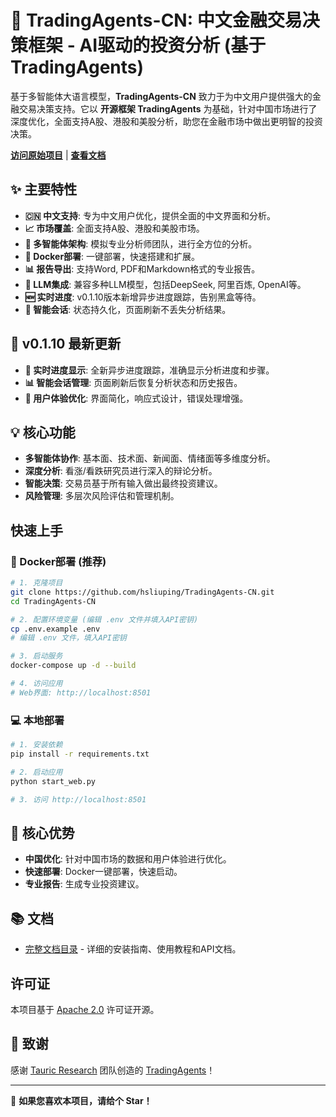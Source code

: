 # 🚀 TradingAgents-CN: 中文金融交易决策框架 - AI驱动的投资分析 (基于 TradingAgents)

基于多智能体大语言模型，**TradingAgents-CN** 致力于为中文用户提供强大的金融交易决策支持。它以 **开源框架 TradingAgents** 为基础，针对中国市场进行了深度优化，全面支持A股、港股和美股分析，助您在金融市场中做出更明智的投资决策。

**[访问原始项目](https://github.com/hsliuping/TradingAgents-CN)** | **[查看文档](./docs/)**

## ✨ 主要特性

*   **🇨🇳 中文支持**: 专为中文用户优化，提供全面的中文界面和分析。
*   **📈 市场覆盖**: 全面支持A股、港股和美股市场。
*   **🤖 多智能体架构**: 模拟专业分析师团队，进行全方位的分析。
*   **🐳 Docker部署**: 一键部署，快速搭建和扩展。
*   **📊 报告导出**: 支持Word, PDF和Markdown格式的专业报告。
*   **🧠 LLM集成**: 兼容多种LLM模型，包括DeepSeek, 阿里百炼, OpenAI等。
*   **🆕 实时进度**: v0.1.10版本新增异步进度跟踪，告别黑盒等待。
*   **💾 智能会话**: 状态持久化，页面刷新不丢失分析结果。

## 🚀 v0.1.10 最新更新

*   **🚀 实时进度显示**: 全新异步进度跟踪，准确显示分析进度和步骤。
*   **📊 智能会话管理**: 页面刷新后恢复分析状态和历史报告。
*   **🎨 用户体验优化**: 界面简化，响应式设计，错误处理增强。

## 💡 核心功能

*   **多智能体协作**: 基本面、技术面、新闻面、情绪面等多维度分析。
*   **深度分析**: 看涨/看跌研究员进行深入的辩论分析。
*   **智能决策**: 交易员基于所有输入做出最终投资建议。
*   **风险管理**: 多层次风险评估和管理机制。

## 快速上手

### 🐳 Docker部署 (推荐)

```bash
# 1. 克隆项目
git clone https://github.com/hsliuping/TradingAgents-CN.git
cd TradingAgents-CN

# 2. 配置环境变量 (编辑 .env 文件并填入API密钥)
cp .env.example .env
# 编辑 .env 文件，填入API密钥

# 3. 启动服务
docker-compose up -d --build

# 4. 访问应用
# Web界面: http://localhost:8501
```

### 💻 本地部署

```bash
# 1. 安装依赖
pip install -r requirements.txt

# 2. 启动应用
python start_web.py

# 3. 访问 http://localhost:8501
```

## 🎯 核心优势

*   **中国优化**: 针对中国市场的数据和用户体验进行优化。
*   **快速部署**: Docker一键部署，快速启动。
*   **专业报告**: 生成专业投资建议。

## 📚 文档

*   [完整文档目录](./docs/) - 详细的安装指南、使用教程和API文档。

## 许可证

本项目基于 [Apache 2.0](LICENSE) 许可证开源。

## 🙏 致谢

感谢 [Tauric Research](https://github.com/TauricResearch) 团队创造的 [TradingAgents](https://github.com/TauricResearch/TradingAgents)！

---

🌟 **如果您喜欢本项目，请给个 Star！**